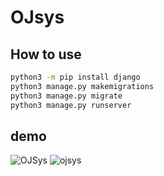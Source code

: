 # OJsys
## How to use
```bash
python3 -m pip install django
python3 manage.py makemigrations
python3 manage.py migrate
python3 manage.py runserver
```
## demo
![OJSys](https://github.com/boomzero/OJsys/assets/85378277/61fa121b-2f70-4692-a006-391e058caa97)
![ojsys](https://github.com/boomzero/OJsys/assets/85378277/817f9287-9737-4ee5-80e0-f9ee4ee28b7a)
